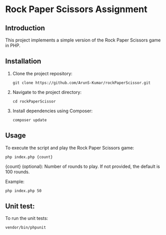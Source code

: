 # Rock Paper Scissors Assignment

## Introduction

This project implements a simple version of the Rock Paper Scissors game in PHP.

## Installation

1. Clone the project repository:

    ```
    git clone https://github.com/ArunS-Kumar/rockPaperScissor.git
    ```

2. Navigate to the project directory:

    ```
    cd rockPaperScissor
    ```

3. Install dependencies using Composer:

    ```
    composer update
    ```

## Usage

To execute the script and play the Rock Paper Scissors game:

    php index.php {count}
    
{count} (optional): Number of rounds to play. If not provided, the default is 100 rounds.

Example:

    php index.php 50

## Unit test:

To run the unit tests:

    vendor/bin/phpunit
